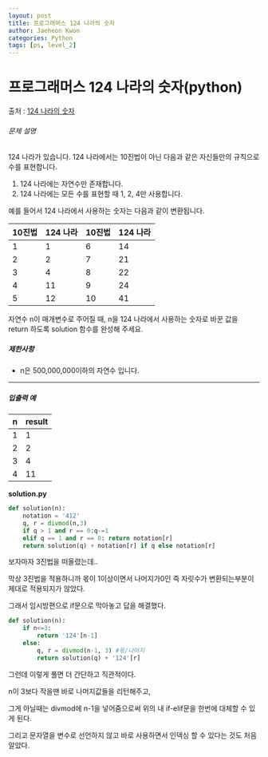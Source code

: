```yaml
---
layout: post
title: 프로그래머스 124 나라의 숫자
author: Jaeheon Kwon
categories: Python
tags: [ps, level_2]
---
```


# 

# 프로그래머스 124 나라의 숫자(python)

출처 : [124 나라의 숫자](https://programmers.co.kr/learn/courses/30/lessons/12899)

###### 문제 설명

124 나라가 있습니다. 124 나라에서는 10진법이 아닌 다음과 같은 자신들만의 규칙으로 수를 표현합니다.

1. 124 나라에는 자연수만 존재합니다.
2. 124 나라에는 모든 수를 표현할 때 1, 2, 4만 사용합니다.

예를 들어서 124 나라에서 사용하는 숫자는 다음과 같이 변환됩니다.

| 10진법 | 124 나라 | 10진법 | 124 나라 |
| ------ | -------- | ------ | -------- |
| 1      | 1        | 6      | 14       |
| 2      | 2        | 7      | 21       |
| 3      | 4        | 8      | 22       |
| 4      | 11       | 9      | 24       |
| 5      | 12       | 10     | 41       |

자연수 n이 매개변수로 주어질 때, n을 124 나라에서 사용하는 숫자로 바꾼 값을 return 하도록 solution 함수를 완성해 주세요.

##### 제한사항

- n은 500,000,000이하의 자연수 입니다.

------

##### 입출력 예

| n    | result |
| ---- | ------ |
| 1    | 1      |
| 2    | 2      |
| 3    | 4      |
| 4    | 11     |

**solution.py**

```python
def solution(n):
    notation = '412'
    q, r = divmod(n,3)
    if q > 1 and r == 0:q-=1
    elif q == 1 and r == 0: return notation[r]
    return solution(q) + notation[r] if q else notation[r]
```

보자마자 3진법을 떠올렸는데..

막상 3진법을 적용하니까 몫이 1이상이면서 나머지가0인 즉 자릿수가 변환되는부분이 제대로 적용되지가 않았다.

그래서 임시방편으로 if문으로 막아놓고 답을 해결했다.

```python
def solution(n):
    if n<=3:
        return '124'[n-1]
    else:
        q, r = divmod(n-1, 3) #몫/나머지
        return solution(q) + '124'[r]
```

그런데 이렇게 풀면 더 간단하고 직관적이다.

n이 3보다 작을땐 바로 나머지값들을 리턴해주고,

그게 아닐때는 divmod에 n-1을 넣어줌으로써 위의 내 if-elif문을 한번에 대체할 수 있게 된다.

그리고 문자열을 변수로 선언하지 않고 바로 사용하면서 인덱싱 할 수 있다는 것도 처음 알았다.